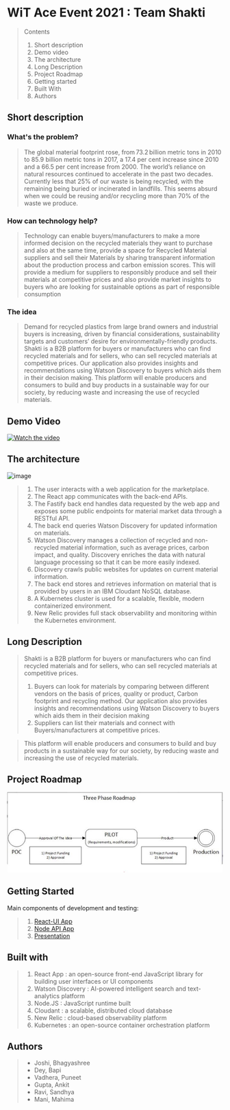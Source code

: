 # WiT Ace Event 2021 : Team Shakti

> Contents
> 1.	Short description
> 2.	Demo video
> 3.	The architecture
> 4.	Long Description
> 5.	Project Roadmap
> 6.	Getting started
> 7.	Built With
> 8.	Authors


## Short description

### What's the problem?
> The global material footprint rose, from 73.2 billion metric tons in 2010 to 85.9 billion metric tons in 2017, a 17.4 per cent increase since 2010 and a 66.5 per cent increase from 2000. The world’s reliance on natural resources continued to accelerate in the past two decades.
Currently less that 25% of our waste is being recycled, with the remaining being buried or incinerated in landfills. This seems absurd when we could be reusing and/or recycling more than 70% of the waste we produce.

### How can technology help?
> Technology can enable buyers/manufacturers to make a more informed decision on the recycled materials they want to purchase and also at the same time, provide a space for Recycled Material suppliers and sell their Materials by sharing transparent information about the production process and carbon emission scores. 
> This will provide a medium for suppliers to responsibly produce and sell their materials at competitive prices and also provide market insights to buyers who are looking for sustainable options as part of responsible consumption 

### The idea
> Demand for recycled plastics from large brand owners and industrial buyers is increasing, driven by financial considerations, sustainability targets and customers’ desire for environmentally-friendly products. <br />
> Shakti is a B2B platform for buyers or manufacturers who can find recycled materials and for sellers, who can sell recycled materials at competitive prices.  Our application also provides insights and recommendations using Watson Discovery to buyers which aids them in their decision making. This platform will enable producers and consumers to build and buy products in a sustainable way for our society, by reducing waste and increasing the use of recycled materials. 

## Demo Video

[![Watch the video](https://github.com/Call-for-Code/Liquid-Prep/blob/master/images/readme/IBM-interview-video-image.png)](https://www.youtube.com/watch?v=4HYWI8QWL-U)

## The architecture

![image](https://camo.githubusercontent.com/2e38d2ec4d7db2226bdba6a60b8bb417b4b71f5d32e63dec82cabc2d5dc6aa93/68747470733a2f2f6477312e733831632e636f6d2f646576656c6f7065722d7374617469632d70616765732f63616c6c666f72636f64652f656e2f6765742d737461727465642f636c696d6174652d6368616e67652f677265656e2d636f6e73756d7074696f6e2f696d616765732f6366632d70726f64756374696f6e2d636f6e73756d7074696f6e2d6172636869746563747572652e706e67)

> 1.	The user interacts with a web application for the marketplace.
> 2.	The React app communicates with the back-end APIs.
> 3.	The Fastify back end handles data requested by the web app and exposes some public endpoints for material market data through a RESTful API.
> 4.	The back end queries Watson Discovery for updated information on materials.
> 5.	Watson Discovery manages a collection of recycled and non-recycled material information, such as average prices, carbon impact, and quality. Discovery enriches the data with natural language processing so that it can be more easily indexed.
> 6.	Discovery crawls public websites for updates on current material information.
> 7.	The back end stores and retrieves information on material that is provided by users in an IBM Cloudant NoSQL database.
> 8.	A Kubernetes cluster is used for a scalable, flexible, modern containerized environment.
> 9.	New Relic provides full stack observability and monitoring within the Kubernetes environment.

## Long Description

> Shakti is a B2B platform for buyers or manufacturers who can find recycled materials and for sellers, who can sell recycled materials at competitive prices. 
> 1.	Buyers can look for materials by comparing between different vendors on the basis of prices, quality or product, Carbon footprint and recycling method. Our application also provides insights and recommendations using Watson Discovery to buyers which aids them in their decision making
> 2.	Suppliers can list their materials and connect with Buyers/manufacturers at competitive prices.<br />

> This platform will enable producers and consumers to build and buy products in a sustainable way for our society, by reducing waste and increasing the use of recycled materials.

## Project Roadmap

![image](https://github.com/ankygupta9999/wit-ace-2021/blob/master/Shakti-Roadmap.jpg)

## Getting Started 

Main components of development and testing: 

> 1.	[React-UI App](./UI/) 
> 2.	[Node API App](./API/)
> 3.	[Presentation](./Shakti.pptx/)

## Built with

> 1.	React App : an open-source front-end JavaScript library for building user interfaces or UI components
> 2.	Watson Discovery : AI-powered intelligent search and text-​analytics platform
> 3.	Node.JS : JavaScript runtime built
> 4.	Cloudant : a scalable, distributed cloud database
> 5.	New Relic : cloud-based observability platform
> 6.	Kubernetes : an open-source container orchestration platform

## Authors

> * Joshi, Bhagyashree
> * Dey, Bapi
> * Vadhera, Puneet
> * Gupta, Ankit 
> * Ravi, Sandhya
> * Mani, Mahima 
